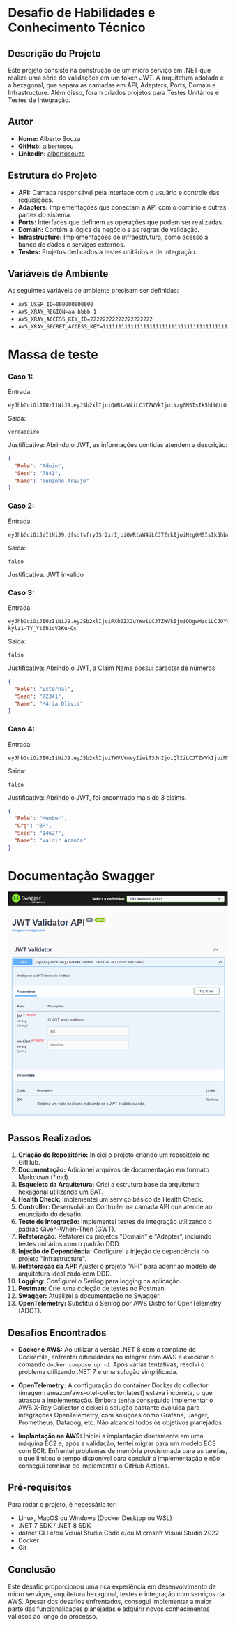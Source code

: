 # Desafio de Habilidades e Conhecimento Técnico

## Descrição do Projeto

Este projeto consiste na construção de um micro serviço em .NET que realiza uma série de validações em um token JWT. A arquitetura adotada é a hexagonal, que separa as camadas em API, Adapters, Ports, Domain e Infrastructure. Além disso, foram criados projetos para Testes Unitários e Testes de Integração.

## Autor

- **Nome:** Alberto Souza  
- **GitHub:** [albertosou](https://github.com/albertosou)
- **LinkedIn:** [albertosouza](https://www.linkedin.com/in/albertosouza/)

## Estrutura do Projeto

- **API:** Camada responsável pela interface com o usuário e controle das requisições.
- **Adapters:** Implementações que conectam a API com o domínio e outras partes do sistema.
- **Ports:** Interfaces que definem as operações que podem ser realizadas.
- **Domain:** Contém a lógica de negócio e as regras de validação.
- **Infrastructure:** Implementações de infraestrutura, como acesso a banco de dados e serviços externos.
- **Testes:** Projetos dedicados a testes unitários e de integração.

## Variáveis de Ambiente
As seguintes variáveis de ambiente precisam ser definidas:
- `AWS_USER_ID=000000000000`
- `AWS_XRAY_REGION=aa-bbbb-1`
- `AWS_XRAY_ACCESS_KEY_ID=22222222222222222222`
- `AWS_XRAY_SECRET_ACCESS_KEY=1111111111111111111111111111111111111111`

# Massa de teste 

### Caso 1:
Entrada:
```
eyJhbGciOiJIUzI1NiJ9.eyJSb2xlIjoiQWRtaW4iLCJTZWVkIjoiNzg0MSIsIk5hbWUiOiJUb25pbmhvIEFyYXVqbyJ9.QY05sIjtrcJnP533kQNk8QXcaleJ1Q01jWY_ZzIZuAg
```
Saida:
```
verdadeiro
```
Justificativa:
Abrindo o JWT, as informações contidas atendem a descrição:
```json
{
  "Role": "Admin",
  "Seed": "7841",
  "Name": "Toninho Araujo"
}
```

### Caso 2:
Entrada:
```
eyJhbGciOiJzI1NiJ9.dfsdfsfryJSr2xrIjoiQWRtaW4iLCJTZrkIjoiNzg0MSIsIk5hbrUiOiJUb25pbmhvIEFyYXVqbyJ9.QY05fsdfsIjtrcJnP533kQNk8QXcaleJ1Q01jWY_ZzIZuAg
```
Saida:
```
falso
```
Justificativa:
JWT invalido

### Caso 3:
Entrada:
```
eyJhbGciOiJIUzI1NiJ9.eyJSb2xlIjoiRXh0ZXJuYWwiLCJTZWVkIjoiODgwMzciLCJOYW1lIjoiTTRyaWEgT2xpdmlhIn0.6YD73XWZYQSSMDf6H0i3-kylz1-TY_Yt6h1cV2Ku-Qs
```
Saida:
```
falso
```
Justificativa:
Abrindo o JWT, a Claim Name possui caracter de números
```json
{
  "Role": "External",
  "Seed": "72341",
  "Name": "M4ria Olivia"
}
```

### Caso 4:
Entrada:
```
eyJhbGciOiJIUzI1NiJ9.eyJSb2xlIjoiTWVtYmVyIiwiT3JnIjoiQlIiLCJTZWVkIjoiMTQ2MjciLCJOYW1lIjoiVmFsZGlyIEFyYW5oYSJ9.cmrXV_Flm5mfdpfNUVopY_I2zeJUy4EZ4i3Fea98zvY
```
Saida:
```
falso
```
Justificativa:
Abrindo o JWT, foi encontrado mais de 3 claims.
```json
{
  "Role": "Member",
  "Org": "BR",
  "Seed": "14627",
  "Name": "Valdir Aranha"
}
```
# Documentação Swagger

<img src="doc/img/swagger.png">

## Passos Realizados

1. **Criação do Repositório:** Iniciei o projeto criando um repositório no GitHub.
2. **Documentação:** Adicionei arquivos de documentação em formato Markdown (*.md).
3. **Esqueleto da Arquitetura:** Criei a estrutura base da arquitetura hexagonal utilizando um BAT.
4. **Health Check:** Implementei um serviço básico de Health Check.
5. **Controller:** Desenvolvi um Controller na camada API que atende ao enunciado do desafio.
6. **Teste de Integração:** Implementei testes de integração utilizando o padrão Given-When-Then (GWT).
7. **Refatoração:** Refatorei os projetos "Domain" e "Adapter", incluindo testes unitários com o padrão DDD.
8. **Injeção de Dependência:** Configurei a injeção de dependência no projeto "Infrastructure".
9. **Refatoração da API:** Ajustei o projeto "API" para aderir ao modelo de arquitetura idealizado com DDD.
10. **Logging:** Configurei o Serilog para logging na aplicação.
11. **Postman:** Criei uma coleção de testes no Postman.
12. **Swagger:** Atualizei a documentação no Swagger.
13. **OpenTelemetry:** Substituí o Serilog por AWS Distro for OpenTelemetry (ADOT).

## Desafios Encontrados

- **Docker e AWS:** Ao utilizar a versão .NET 8 com o template de Dockerfile, enfrentei dificuldades ao integrar com AWS e executar o comando `docker compose up -d`. Após várias tentativas, resolvi o problema utilizando .NET 7 e uma solução simplificada.
  
- **OpenTelemetry:** A configuração do container Docker do collector (imagem: amazon/aws-otel-collector:latest) estava incorreta, o que atrasou a implementação. Embora tenha conseguido implementar o AWS X-Ray Collector e deixei a solução bastante evoluida para integrações OpenTelemetry, com soluções como Grafana, Jaeger, Prometheus, Datadog, etc. Não alcancei todos os objetivos planejados.

- **Implantação na AWS:** Iniciei a implantação diretamente em uma máquina EC2 e, após a validação, tentei migrar para um modelo ECS com ECR. Enfrentei problemas de memória provisionada para as tarefas, o que limitou o tempo disponível para concluir a implementação e não consegui terminar de implementar o GitHub Actions.

## Pré-requisitos

Para rodar o projeto, é necessário ter:

- Linux, MacOS ou Windows (Docker Desktop ou WSL)
- .NET 7 SDK / .NET 8 SDK
- dotnet CLI e/ou Visual Studio Code e/ou Microsoft Visual Studio 2022
- Docker
- Git

## Conclusão

Este desafio proporcionou uma rica experiência em desenvolvimento de micro serviços, arquitetura hexagonal, testes e integração com serviços da AWS. Apesar dos desafios enfrentados, consegui implementar a maior parte das funcionalidades planejadas e adquirir novos conhecimentos valiosos ao longo do processo.
